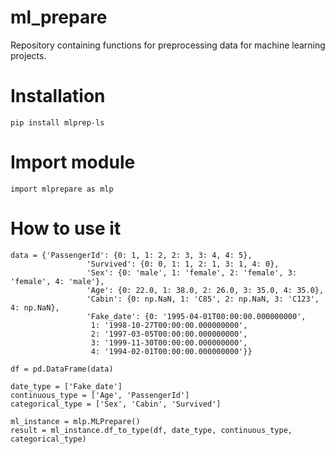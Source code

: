 # ml_prepare
Repository containing functions for preprocessing data for machine learning projects.

# Installation

```pip install mlprep-ls```

# Import module

```
import mlprepare as mlp

``` 

# How to use it

```
data = {'PassengerId': {0: 1, 1: 2, 2: 3, 3: 4, 4: 5},
                 'Survived': {0: 0, 1: 1, 2: 1, 3: 1, 4: 0},
                 'Sex': {0: 'male', 1: 'female', 2: 'female', 3: 'female', 4: 'male'},
                 'Age': {0: 22.0, 1: 38.0, 2: 26.0, 3: 35.0, 4: 35.0},
                 'Cabin': {0: np.NaN, 1: 'C85', 2: np.NaN, 3: 'C123', 4: np.NaN},
                 'Fake_date': {0: '1995-04-01T00:00:00.000000000',
                  1: '1998-10-27T00:00:00.000000000',
                  2: '1997-03-05T00:00:00.000000000',
                  3: '1999-11-30T00:00:00.000000000',
                  4: '1994-02-01T00:00:00.000000000'}}

df = pd.DataFrame(data)

date_type = ['Fake_date']
continuous_type = ['Age', 'PassengerId']
categorical_type = ['Sex', 'Cabin', 'Survived']

ml_instance = mlp.MLPrepare()
result = ml_instance.df_to_type(df, date_type, continuous_type, categorical_type)
```
